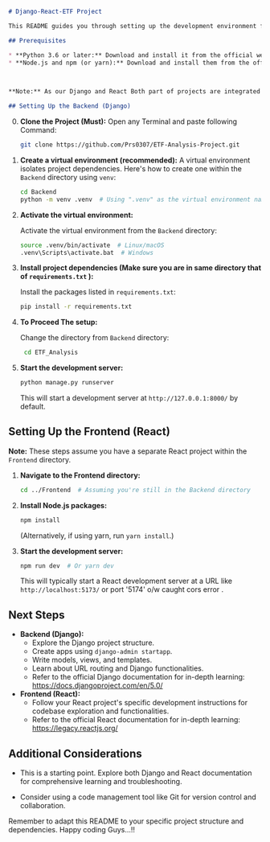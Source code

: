 

```markdown
# Django-React-ETF Project

This README guides you through setting up the development environment for your Django-React-ETF project, covering both backend (Django) and frontend (React) aspects.

## Prerequisites

* **Python 3.6 or later:** Download and install it from the official website: https://www.python.org/downloads/
* **Node.js and npm (or yarn):** Download and install them from the official website: https://nodejs.org/en

 

**Note:** As our Django and React Both part of projects are integrated into a single codebase, adjust the structure accordingly.

## Setting Up the Backend (Django)
   ```
0. **Clone the Project (Must):**
   Open any Terminal and paste following Command:

   ```bash
   git clone https://github.com/Prs0307/ETF-Analysis-Project.git
   ```

1. **Create a virtual environment (recommended):**
   A virtual environment isolates project dependencies. Here's how to create one within the `Backend` directory using `venv`:

   ```bash
   cd Backend
   python -m venv .venv  # Using ".venv" as the virtual environment name
   ```

2. **Activate the virtual environment:**

   Activate the virtual environment from the `Backend` directory:

   ```bash
   source .venv/bin/activate  # Linux/macOS
   .venv\Scripts\activate.bat  # Windows
   ```

3. **Install project dependencies (Make sure you are in same directory that  of `requirements.txt` ):**

   Install the packages listed in `requirements.txt`:

   ```bash
   pip install -r requirements.txt
   ```

4. **To Proceed  The setup:**

   Change the directory from  `Backend` directory:

   ```bash
    cd ETF_Analysis
   ```
 
4. **Start the development server:**

   ```bash
   python manage.py runserver
   ```

   This will start a development server at `http://127.0.0.1:8000/` by default.

## Setting Up the Frontend (React)

**Note:** These steps assume you have a separate React project within the `Frontend` directory.

1. **Navigate to the Frontend directory:**

   ```bash
   cd ../Frontend  # Assuming you're still in the Backend directory
   ```

2. **Install Node.js packages:**

   ```bash
   npm install
   ```

   (Alternatively, if using yarn, run `yarn install`.)

3. **Start the development server:**

   ```bash
   npm run dev  # Or yarn dev
   ```

   This will typically start a React development server at a URL like `http://localhost:5173/` or port '5174' o/w caught cors error .

## Next Steps

* **Backend (Django):**
    * Explore the Django project structure.
    * Create apps using `django-admin startapp`.
    * Write models, views, and templates.
    * Learn about URL routing and Django functionalities.
    * Refer to the official Django documentation for in-depth learning: https://docs.djangoproject.com/en/5.0/
* **Frontend (React):**
    * Follow your React project's specific development instructions for codebase exploration and functionalities.
    * Refer to the official React documentation for in-depth learning: https://legacy.reactjs.org/

## Additional Considerations

* This is a starting point. Explore both Django and React documentation for comprehensive learning and troubleshooting.

* Consider using a code management tool like Git for version control and collaboration.

Remember to adapt this README to your specific project structure and dependencies. Happy coding Guys...!!
